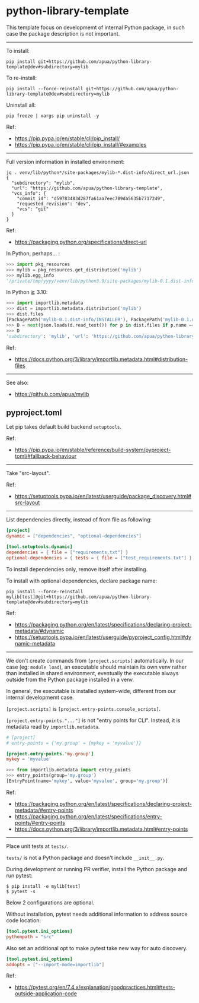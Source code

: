 # python-library-template

This template focus on developmemt of internal Python package,
in such case the package description is not important.

----

To install:
```
pip install git+https://github.com/apua/python-library-template@dev#subdirectory=mylib
```

To re-install:
```
pip install --force-reinstall git+https://github.com/apua/python-library-template@dev#subdirectory=mylib
```

Uninstall all:
```
pip freeze | xargs pip uninstall -y
```

Ref:

+ https://pip.pypa.io/en/stable/cli/pip_install/
+ https://pip.pypa.io/en/stable/cli/pip_install/#examples

----

Full version information in installed environment:
```
jq . venv/lib/python*/site-packages/mylib-*.dist-info/direct_url.json
{
  "subdirectory": "mylib",
  "url": "https://github.com/apua/python-library-template",
  "vcs_info": {
    "commit_id": "d59783483d287fa61aa7eec789da5635b7717249",
    "requested_revision": "dev",
    "vcs": "git"
  }
}
```

Ref:

+ https://packaging.python.org/specifications/direct-url

In Python, perhaps... :
```python
>>> import pkg_resources
>>> mylib = pkg_resources.get_distribution('mylib')
>>> mylib.egg_info
'/private/tmp/yyyy/venv/lib/python3.9/site-packages/mylib-0.1.dist-info'
```

In Python ≧ 3.10:
```python
>>> import importlib.metadata
>>> dist = importlib.metadata.distribution('mylib')
>>> dist.files
[PackagePath('mylib-0.1.dist-info/INSTALLER'), PackagePath('mylib-0.1.dist-info/METADATA'), PackagePath('mylib-0.1.dist-info/RECORD'), PackagePath('mylib-0.1.dist-info/REQUESTED'), PackagePath('mylib-0.1.dist-info/WHEEL'), PackagePath('mylib-0.1.dist-info/direct_url.json'), PackagePath('mylib-0.1.dist-info/top_level.txt'), PackagePath('mylib/__init__.py'), PackagePath('mylib/__pycache__/__init__.cpython-310.pyc')]
>>> D = next(json.loads(d.read_text()) for p in dist.files if p.name == 'direct_url.json')
>>> D
'subdirectory': 'mylib', 'url': 'https://github.com/apua/python-library-template', 'vcs_info': {'commit_id': 'd59783483d287fa61aa7eec789da5635b7717249', 'requested_revision': 'dev', 'vcs': 'git'}}
```

Ref:

+ https://docs.python.org/3/library/importlib.metadata.html#distribution-files

----

See also:

+ https://github.com/apua/mylib


## pyproject.toml

Let pip takes default build backend `setuptools`.

Ref:

+ https://pip.pypa.io/en/stable/reference/build-system/pyproject-toml/#fallback-behaviour

----

Take "src-layout".

Ref:

+ https://setuptools.pypa.io/en/latest/userguide/package_discovery.html#src-layout

----

List dependencies directly, instead of from file as following:
```toml
[project]
dynamic = ["dependencies", "optional-dependencies"]

[tool.setuptools.dynamic]
dependencies = { file = ["requirements.txt"] }
optional-dependencies = { tests = { file = ["test_requirements.txt"] } }
```

To install dependencies only, remove itself after installing.

To install with optional dependencies, declare package name:
```
pip install --force-reinstall mylib[test]@git+https://github.com/apua/python-library-template@dev#subdirectory=mylib
```

Ref:

+ https://packaging.python.org/en/latest/specifications/declaring-project-metadata/#dynamic
+ https://setuptools.pypa.io/en/latest/userguide/pyproject_config.html#dynamic-metadata

----

We don't create commands from `[project.scripts]` automatically.
In our case (eg: `module load`), an executable should maintain its own venv
rather than installed in shared environment, eventually the executable
always outside from the Python package installed in a venv.

In general, the executable is installed system-wide,
different from our internal developmemt case.

`[project.scripts]` is `[project.entry-points.console_scripts]`.

`[project.entry-points."..."]` is not "entry points for CLI".
Instead, it is metadata read by `importlib.metadata`.

```toml
# [project]
# entry-points = {'my.group' = {mykey = 'myvalue'}}

[project.entry-points.'my.group']
mykey = 'myvalue'
```

```python
>>> from importlib.metadata import entry_points
>>> entry_points(group='my.group')
[EntryPoint(name='mykey', value='myvalue', group='my.group')]
```

Ref:

+ https://packaging.python.org/en/latest/specifications/declaring-project-metadata/#entry-points
+ https://packaging.python.org/en/latest/specifications/entry-points/#entry-points
+ https://docs.python.org/3/library/importlib.metadata.html#entry-points

----

Place unit tests at `tests/`.

`tests/` is not a Python package and doesn't include `__init__.py`.

During development or running PR verifier, install the Python package and run pytest:
```
$ pip install -e mylib[test]
$ pytest -s
```

Below 2 configurations are optional.

Without installation, pytest needs additional information to address source code location:
```toml
[tool.pytest.ini_options]
pythonpath = "src"
```

Also set an additional opt to make pytest take new way for auto discovery.
```toml
[tool.pytest.ini_options]
addopts = ["--import-mode=importlib"]
```

Ref:

+ https://pytest.org/en/7.4.x/explanation/goodpractices.html#tests-outside-application-code
